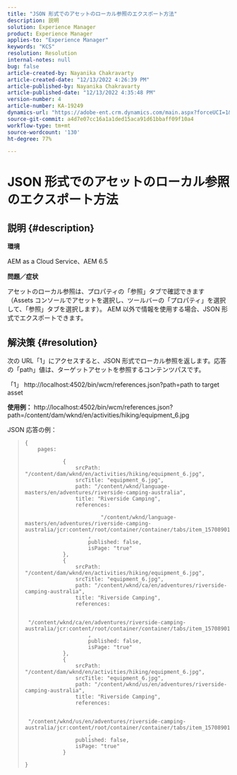 ```yaml
---
title: "JSON 形式でのアセットのローカル参照のエクスポート方法"
description: 説明
solution: Experience Manager
product: Experience Manager
applies-to: "Experience Manager"
keywords: "KCS"
resolution: Resolution
internal-notes: null
bug: false
article-created-by: Nayanika Chakravarty
article-created-date: "12/13/2022 4:26:39 PM"
article-published-by: Nayanika Chakravarty
article-published-date: "12/13/2022 4:35:48 PM"
version-number: 4
article-number: KA-19249
dynamics-url: "https://adobe-ent.crm.dynamics.com/main.aspx?forceUCI=1&pagetype=entityrecord&etn=knowledgearticle&id=ac4979ea-027b-ed11-81ac-6045bd006a22"
source-git-commit: a4d7e07cc16a1a1ded15aca91d61bbaff09f10a4
workflow-type: tm+mt
source-wordcount: '130'
ht-degree: 77%

---
```


# JSON 形式でのアセットのローカル参照のエクスポート方法

## 説明 {#description}


<b>環境</b>

AEM as a Cloud Service、AEM 6.5

<b>問題／症状</b>

アセットのローカル参照は、プロパティの「参照」タブで確認できます（Assets コンソールでアセットを選択し、ツールバーの「プロパティ」を選択して、「参照」タブを選択します）。 AEM 以外で情報を使用する場合、JSON 形式でエクスポートできます。


## 解決策 {#resolution}


次の URL「1」にアクセスすると、JSON 形式でローカル参照を返します。応答の「path」値は、ターゲットアセットを参照するコンテンツパスです。

「1」 http://localhost:4502/bin/wcm/references.json?path=path to target asset

<b>使用例：</b>
http://localhost:4502/bin/wcm/references.json?path=/content/dam/wknd/en/activities/hiking/equipment_6.jpg

JSON 応答の例：


> ```
> {
>     pages: 
>         
>             {
>                 srcPath: "/content/dam/wknd/en/activities/hiking/equipment_6.jpg",
>                 srcTitle: "equipment_6.jpg",
>                 path: "/content/wknd/language-masters/en/adventures/riverside-camping-australia",
>                 title: "Riverside Camping",
>                 references: 
>                     
>                         "/content/wknd/language-masters/en/adventures/riverside-camping-australia/jcr:content/root/container/container/tabs/item_1570890147607/par0/image/fileReference"
>                     ,
>                     published: false,
>                     isPage: "true"
>             },
>             {
>                 srcPath: "/content/dam/wknd/en/activities/hiking/equipment_6.jpg",
>                 srcTitle: "equipment_6.jpg",
>                 path: "/content/wknd/ca/en/adventures/riverside-camping-australia",
>                 title: "Riverside Camping",
>                 references: 
>                     
>                         "/content/wknd/ca/en/adventures/riverside-camping-australia/jcr:content/root/container/container/tabs/item_1570890147607/par0/image/fileReference"
>                     ,
>                     published: false,
>                     isPage: "true"
>             },
>             {
>                 srcPath: "/content/dam/wknd/en/activities/hiking/equipment_6.jpg",
>                 srcTitle: "equipment_6.jpg",
>                 path: "/content/wknd/us/en/adventures/riverside-camping-australia",
>                 title: "Riverside Camping",
>                 references: 
>                     
>                         "/content/wknd/us/en/adventures/riverside-camping-australia/jcr:content/root/container/container/tabs/item_1570890147607/par0/image/fileReference"
>                     ,
>                 published: false,
>                 isPage: "true"
>             }
>         
> }
> ```

